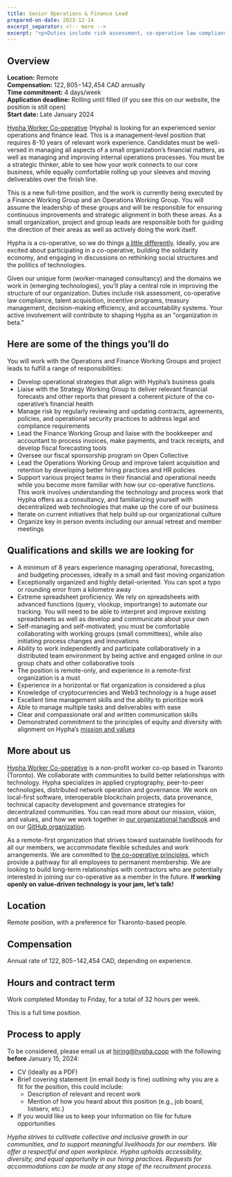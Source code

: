 ```yaml
---
title: Senior Operations & Finance Lead 
prepared-on-date: 2023-12-14
excerpt_separator: <!-- more -->
excerpt: "<p>Duties include risk assessment, co-operative law compliance, talent acquisition, incentive programs, treasury management, decision-making efficiency, and accountability systems.</p>"
---
```


## Overview

**Location:** Remote  
**Compensation:** $122,805-$142,454 CAD annually  
**Time commitment:** 4 days/week  
**Application deadline:**  Rolling until filled (if you see this on our website, the position is still open)  
**Start date:** Late January 2024

[Hypha Worker Co-operative](https://hypha.coop) (Hypha) is looking for an experienced senior operations and finance lead. This is a management-level position that requires 8-10 years of relevant work experience. Candidates must be well-versed in managing all aspects of a small organization’s financial matters, as well as managing and improving internal operations processes. You must be a strategic thinker, able to see how your work connects to our core business, while equally comfortable rolling up your sleeves and moving deliverables over the finish line.  


This is a new full-time position, and the work is currently being executed by a Finance Working Group and an Operations Working Group. You will assume the leadership of these groups and will be responsible for ensuring continuous improvements and strategic alignment in both these areas. As a small organization, project and group leads are responsible both for guiding the direction of their areas as well as actively doing the work itself.  


Hypha is a co-operative, so we do things [a little differently](https://hypha.coop/dripline/how-we-co-operate/"). Ideally, you are excited about participating in a co-operative, building the solidarity economy, and engaging in discussions on rethinking social structures and the politics of technologies.  


Given our unique form (worker-managed consultancy) and the domains we work in (emerging technologies), you'll play a central role in improving the structure of our organization. Duties include risk assessment, co-operative law compliance, talent acquisition, incentive programs, treasury management, decision-making efficiency, and accountability systems. Your active involvement will contribute to shaping Hypha as an "organization in beta."  


## Here are some of the things you’ll do

You will work with the Operations and Finance Working Groups and project leads to fulfill a range of responsibilities:

* Develop operational strategies that align with Hypha’s business goals  
* Liaise with the Strategy Working Group to deliver relevant financial forecasts and other reports that present a coherent picture of the co-operative’s financial health  
* Manage risk by regularly reviewing and updating contracts, agreements, policies, and operational security practices to address legal and compliance requirements  
* Lead the Finance Working Group and liaise with the bookkeeper and accountant to process invoices, make payments, and track receipts, and develop fiscal forecasting tools  
* Oversee our fiscal sponsorship program on Open Collective
* Lead the Operations Working Group and improve talent acquisition and retention by developing better hiring practices and HR policies  
* Support various project teams in their financial and operational needs while you become more familiar with how our co-operative functions. This work involves understanding the technology and process work that Hypha offers as a consultancy, and familiarizing yourself with decentralized web technologies that make up the core of our business
* Iterate on current initiatives that help build up our organizational culture  
* Organize key in person events including our annual retreat and member meetings  


## Qualifications and skills we are looking for


* A minimum of 8 years experience managing operational, forecasting, and budgeting processes, ideally in a small and fast moving organization  
* Exceptionally organized and highly detail-oriented. You can spot a typo or rounding error from a kilometre away  
* Extreme spreadsheet proficiency. We rely on spreadsheets with advanced functions (query, vlookup, importrange) to automate our tracking. You will need to be able to interpret and improve existing spreadsheets as well as develop and communicate about your own  
* Self-managing and self-motivated; you must be comfortable collaborating with working groups (small committees), while also initiating process changes and innovations  
* Ability to work independently and participate collaboratively in a distributed team environment by being active and engaged online in our group chats and other collaborative tools    
* The position is remote-only, and experience in a remote-first organization is a must  
* Experience in a horizontal or flat organization is considered a plus  
* Knowledge of cryptocurrencies and Web3 technology is a huge asset  
* Excellent time management skills and the ability to prioritize work  
* Able to manage multiple tasks and deliverables with ease  
* Clear and compassionate oral and written communication skills  
* Demonstrated commitment to the principles of equity and diversity with alignment on Hypha’s [mission and values](https://handbook.hypha.coop/vision.html)


## More about us

[Hypha Worker Co-operative](https://hypha.coop/) is a non-profit worker co-op based in Tkaronto (Toronto). We collaborate with communities to build better relationships with technology. Hypha specializes in applied cryptography, peer-to-peer technologies, distributed network operation and governance. We work on local-first software, interoperable blockchain projects, data provenance, technical capacity development and governance strategies for decentralized communities. You can read more about our mission, vision, and values, and how we work together in [our organizational handbook](https://handbook.hypha.coop/) and on our [GitHub organization](https://github.com/hyphacoop). 

As a remote-first organization that strives toward sustainable livelihoods for all our members, we accommodate flexible schedules and work arrangements. We are committed to [the co-operative principles](https://www.ica.coop/en/cooperatives/cooperative-identity), which provide a pathway for all employees to permanent membership. We are looking to build long-term relationships with contractors who are potentially interested in joining our co-operative as a member in the future. **If working openly on value-driven technology is your jam, let’s talk!**

## Location

Remote position, with a preference for Tkaronto-based people.

## Compensation

Annual rate of $122,805-$142,454 CAD, depending on experience.

## Hours and contract term

Work completed Monday to Friday, for a total of 32 hours per week.  


This is a full time position.  

## Process to apply

To be considered, please email us at [hiring@hypha.coop](mailto:hiring@hypha.coop) with the following **before** January 15, 2024:

* CV (ideally as a PDF)
* Brief covering statement (in email body is fine) outlining why you are a fit for the position, this could include:
    * Description of relevant and recent work
    * Mention of how you heard about this position (e.g., job board, listserv, etc.)
* If you would like us to keep your information on file for future opportunities

*Hypha strives to cultivate collective and inclusive growth in our communities, and to support meaningful livelihoods for our members. We offer a respectful and open workplace. Hypha upholds accessibility, diversity, and equal opportunity in our hiring practices. Requests for accommodations can be made at any stage of the recruitment process.*